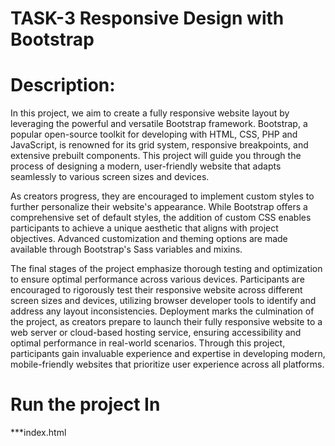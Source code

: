 # TASK-3 Responsive Design with Bootstrap

# Description:

In this project, we aim to create a fully responsive website layout by leveraging the powerful and versatile Bootstrap framework. Bootstrap, a popular open-source toolkit for developing with HTML, CSS, PHP and JavaScript, is renowned for its grid system, responsive breakpoints, and extensive prebuilt components. This project will guide you through the process of designing a modern, user-friendly website that adapts seamlessly to various screen sizes and devices.

As creators progress, they are encouraged to implement custom styles to further personalize their website's appearance. While Bootstrap offers a comprehensive set of default styles, the addition of custom CSS enables participants to achieve a unique aesthetic that aligns with project objectives. Advanced customization and theming options are made available through Bootstrap's Sass variables and mixins.

The final stages of the project emphasize thorough testing and optimization to ensure optimal performance across various devices. Participants are encouraged to rigorously test their responsive website across different screen sizes and devices, utilizing browser developer tools to identify and address any layout inconsistencies. Deployment marks the culmination of the project, as creators prepare to launch their fully responsive website to a web server or cloud-based hosting service, ensuring accessibility and optimal performance in real-world scenarios. Through this project, participants gain invaluable experience and expertise in developing modern, mobile-friendly websites that prioritize user experience across all platforms.

# Run the project In
***index.html

